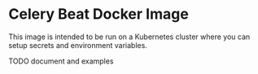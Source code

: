 # Celery Beat Docker Image

This image is intended to be run on a Kubernetes cluster where you can setup
secrets and environment variables.

TODO document and examples